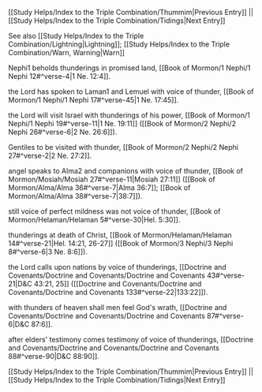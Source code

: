 [[Study Helps/Index to the Triple Combination/Thummim|Previous Entry]]  ||  [[Study Helps/Index to the Triple Combination/Tidings|Next Entry]]

 See also [[Study Helps/Index to the Triple Combination/Lightning|Lightning]]; [[Study Helps/Index to the Triple Combination/Warn, Warning|Warn]]

 Nephi1 beholds thunderings in promised land, [[Book of Mormon/1 Nephi/1 Nephi 12#^verse-4|1 Ne. 12:4]].

 the Lord has spoken to Laman1 and Lemuel with voice of thunder, [[Book of Mormon/1 Nephi/1 Nephi 17#^verse-45|1 Ne. 17:45]].

 the Lord will visit Israel with thunderings of his power, [[Book of Mormon/1 Nephi/1 Nephi 19#^verse-11|1 Ne. 19:11]] ([[Book of Mormon/2 Nephi/2 Nephi 26#^verse-6|2 Ne. 26:6]]).

 Gentiles to be visited with thunder, [[Book of Mormon/2 Nephi/2 Nephi 27#^verse-2|2 Ne. 27:2]].

 angel speaks to Alma2 and companions with voice of thunder, [[Book of Mormon/Mosiah/Mosiah 27#^verse-11|Mosiah 27:11]] ([[Book of Mormon/Alma/Alma 36#^verse-7|Alma 36:7]]; [[Book of Mormon/Alma/Alma 38#^verse-7|38:7]]).

 still voice of perfect mildness was not voice of thunder, [[Book of Mormon/Helaman/Helaman 5#^verse-30|Hel. 5:30]].

 thunderings at death of Christ, [[Book of Mormon/Helaman/Helaman 14#^verse-21|Hel. 14:21, 26-27]] ([[Book of Mormon/3 Nephi/3 Nephi 8#^verse-6|3 Ne. 8:6]]).

 the Lord calls upon nations by voice of thunderings, [[Doctrine and Covenants/Doctrine and Covenants/Doctrine and Covenants 43#^verse-21|D&C 43:21, 25]] ([[Doctrine and Covenants/Doctrine and Covenants/Doctrine and Covenants 133#^verse-22|133:22]]).

 with thunders of heaven shall men feel God's wrath, [[Doctrine and Covenants/Doctrine and Covenants/Doctrine and Covenants 87#^verse-6|D&C 87:6]].

 after elders' testimony comes testimony of voice of thunderings, [[Doctrine and Covenants/Doctrine and Covenants/Doctrine and Covenants 88#^verse-90|D&C 88:90]].

[[Study Helps/Index to the Triple Combination/Thummim|Previous Entry]]  ||  [[Study Helps/Index to the Triple Combination/Tidings|Next Entry]]